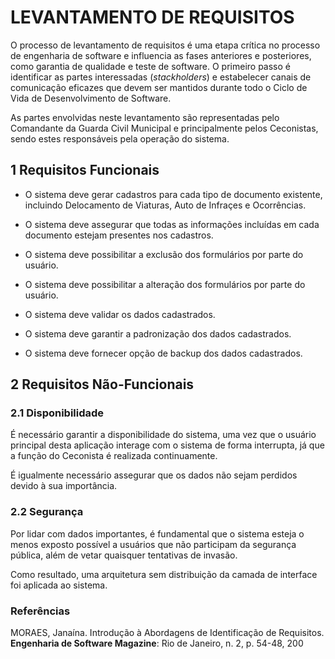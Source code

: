 # LEVANTAMENTO DE REQUISITOS

O processo de levantamento de requisitos é uma etapa crítica no processo de engenharia de software e influencia as fases anteriores e posteriores, como garantia de qualidade e teste de software. O primeiro passo é identificar as partes interessadas (_stackholders_) e estabelecer canais de comunicação eficazes que devem ser mantidos durante todo o Ciclo de Vida de Desenvolvimento de Software.

As partes envolvidas neste levantamento são representadas pelo Comandante da Guarda Civil Municipal e principalmente pelos Ceconistas, sendo estes responsáveis pela operação do sistema.

## 1 Requisitos Funcionais

- O sistema deve gerar cadastros para cada tipo de documento existente, incluindo Delocamento de Viaturas, Auto de Infraçes e Ocorrências.

- O sistema deve assegurar que todas as informações incluídas em cada documento estejam presentes nos cadastros.

- O sistema deve possibilitar a exclusão dos formulários por parte do usuário.

- O sistema deve possibilitar a alteração dos formulários por parte do usuário.

- O sistema deve validar os dados cadastrados.

- O sistema deve garantir a padronização dos dados cadastrados.

- O sistema deve fornecer opção de backup dos dados cadastrados.


## 2 Requisitos Não-Funcionais

### 2.1 Disponibilidade

É necessário garantir a disponibilidade do sistema, uma vez que o usuário principal desta aplicação interage com o sistema de forma interrupta, já que a função do Ceconista é realizada continuamente.

É igualmente necessário assegurar que os dados não sejam perdidos devido à sua importância.


### 2.2 Segurança

Por lidar com dados importantes, é fundamental que o sistema esteja o menos exposto possível a usuários que não participam da segurança pública, além de vetar quaisquer tentativas de invasão. 

Como resultado, uma arquitetura sem distribuição da camada de interface foi aplicada ao sistema.


### Referências

MORAES, Janaína. Introdução à Abordagens de Identificação de Requisitos. **Engenharia de Software Magazine**: Rio de Janeiro, n. 2, p. 54-48, 200